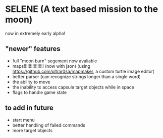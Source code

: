 # SELENE (A text based mission to the moon)
now in extremely early alpha!

## "newer" features

- full "moon burn" segement now avaliable
- maps!!!!!!!!!!!!!!!! (now with json) (using https://github.com/ultrar0sa/mapmaker, a custom turtle image editor)
- better parser (can recognize strings longer than a single word)
- the ability to move
- the inability to access capsule target objects while in space
- flags to handle game state

## to add in future

- start menu
- better handling of failed commands
- more target objects